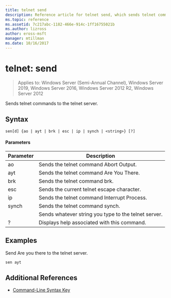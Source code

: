```yaml
---
title: telnet send
description: Reference article for telnet send, which sends telnet commands to the telnet server.
ms.topic: reference
ms.assetid: 7c217abc-1182-466e-914c-1ff16755021b
ms.author: lizross
author: eross-msft
manager: mtillman
ms.date: 10/16/2017
---
```

# telnet: send

> Applies to: Windows Server (Semi-Annual Channel), Windows Server 2019, Windows Server 2016, Windows Server 2012 R2, Windows Server 2012

Sends telnet commands to the telnet server.

## Syntax
```
sen[d] {ao | ayt | brk | esc | ip | synch | <string>} [?]
```
#### Parameters

| Parameter |                     Description                      |
|-----------|------------------------------------------------------|
|    ao     |       Sends the telnet command  Abort Output.        |
|    ayt    |       Sends the telnet command  Are You There.       |
|    brk    |            Sends the telnet command  brk.            |
|    esc    |      Sends the current telnet escape character.      |
|    ip     |     Sends the telnet command  Interrupt Process.     |
|   synch   |           Sends the telnet command  synch.           |
| <string>  | Sends whatever string you type to the telnet server. |
|     ?     |     Displays help associated with this command.      |

## Examples
Send  Are you there to the telnet server.
```
sen ayt
```
## Additional References
- [Command-Line Syntax Key](command-line-syntax-key.md)
